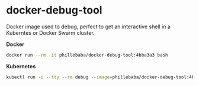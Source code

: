 # docker-debug-tool
Docker image used to debug, perfect to get an interactive shell in a Kuberntes or Docker Swarm cluster.

**Docker**
```bash
docker run --rm -it phillebaba/docker-debug-tool:4bba3a3 bash
```

**Kubernetes**
```bash
kubectl run -i --tty --rm debug --image=phillebaba/docker-debug-tool:4bba3a3 --restart=Never -- bash
```
